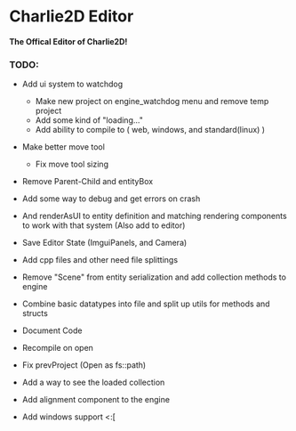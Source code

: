 # Charlie2D Editor
#### The Offical Editor of Charlie2D!

### TODO:
* Add ui system to watchdog
    * Make new project on engine_watchdog menu and remove temp project
    * Add some kind of "loading..."
    * Add ability to compile to ( web, windows, and standard(linux) ) 
* Make better move tool
    * Fix move tool sizing
* Remove Parent-Child and entityBox
* Add some way to debug and get errors on crash
* And renderAsUI to entity definition and matching rendering components to work with that system (Also add to editor) 
* Save Editor State (ImguiPanels, and Camera)
* Add cpp files and other need file splittings 
* Remove "Scene" from entity serialization and add collection methods to engine
* Combine basic datatypes into file and split up utils for methods and structs
* Document Code
* Recompile on open
* Fix prevProject (Open as fs::path)
* Add a way to see the loaded collection
* Add alignment component to the engine

* Add windows support <:[

